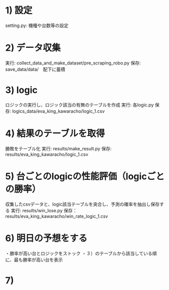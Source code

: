 
# 1) 設定
setting.py: 機種や台数等の設定


# 2) データ収集
実行: collect_data_and_make_dataset/pre_scraping_robo.py
保存: save_data/data/　配下に蓄積


# 3) logic
ロジックの実行し、ロジック該当の有無のテーブルを作成
実行: 各logic.py
保存: logics_data/eva_king_kawaracho/logic_1.csv


# 4) 結果のテーブルを取得
勝敗をテーブル化
実行: results/make_result.py
保存: results/eva_king_kawaracho/logic_1.csv


# 5) 台ごとのlogicの性能評価（logicごとの勝率）
収集したcsvデータと、logic該当テーブルを突合し、予測の確率を抽出し保存する
実行: results/win_lose.py
保存：results/eva_king_kawaracho/win_rate_logic_1.csv


# 6) 明日の予想をする
・勝率が高い台とロジックをストック
・３）のテーブルから該当している順に、最も勝率が高い台を表示

# 7)